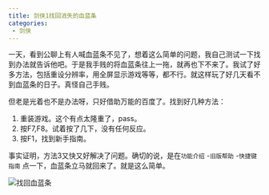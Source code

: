 ```yaml
---
title: 剑侠1找回消失的血蓝条
categories:
 - 剑侠
---
```


一天，看到公聊上有人喊血蓝条不见了，想着这么简单的问题，我自己测试一下找到办法就告诉他吧。于是我手贱的将血蓝条往上一拖，就再也下不来了。我试了好多方法，包括重设分辨率，用全屏显示游戏等等，都不行。就这样玩了好几天看不到血蓝条的日子。真怪自己手贱。

但老是光着也不是办法呀，只好借助万能的百度了。找到好几种方法：

1. 重装游戏。这个有点太隆重了，pass。
2. 按F7,F8。试着按了几下，没有任何反应。
3. 按F1，找到新手指南。

事实证明，方法3又快又好解决了问题。确切的说，是在`功能介绍` -`旧版帮助` -`快捷键指南` 点一下，血蓝条立马就回来了。就是这么简单。

![找回血蓝条](http://imglf5.nosdn0.126.net/img/a2JRMVp0aVZyL3FIbm9CWGc1cW1kNkxUblIxUHlaS2ErN2hEMC9nVWhrZzlVZDJoZVBSaHpRPT0.png)